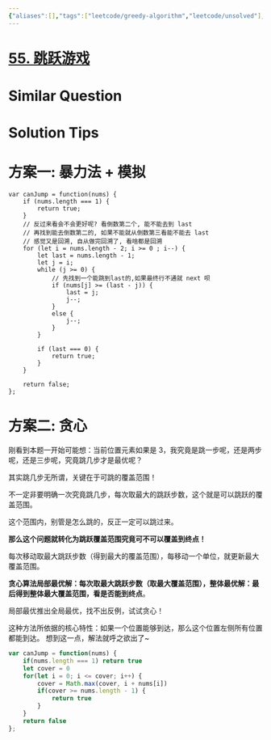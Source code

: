```yaml
---
{"aliases":[],"tags":["leetcode/greedy-algorithm","leetcode/unsolved"],"review-dates":[],"dg-publish":true,"difficulty":"medium","date-created":"2023-07-06-Thu, 8:10:20 pm","date-modified":"2023-07-06-Thu, 8:20:38 pm","permalink":"/programming/basic/leetcode/55. 跳跃游戏/","dgPassFrontmatter":true}
---
```



# [55. 跳跃游戏](https://leetcode.cn/problems/jump-game/)

# Similar Question

# Solution Tips

# 方案一: 暴力法 + 模拟

```JS
var canJump = function(nums) {
    if (nums.length === 1) {
        return true;
    }
    // 反过来看会不会更好呢? 看倒数第二个, 能不能去到 last
    // 再找到能去倒数第二的, 如果不能就从倒数第三看能不能去 last
    // 感觉又是回溯, 自从做完回溯了, 看啥都是回溯
    for (let i = nums.length - 2; i >= 0 ; i--) {
        let last = nums.length - 1;
        let j = i;
        while (j >= 0) {
            // 先找到一个能跳到last的,如果最终行不通就 next 呗
            if (nums[j] >= (last - j)) {
                last = j;
                j--;
            }
            else {
                j--;
            }
        }

        if (last === 0) {
            return true;
        }
    }

    return false;
};
```

# 方案二: 贪心

刚看到本题一开始可能想：当前位置元素如果是 3，我究竟是跳一步呢，还是两步呢，还是三步呢，究竟跳几步才是最优呢？

其实跳几步无所谓，关键在于可跳的覆盖范围！

不一定非要明确一次究竟跳几步，每次取最大的跳跃步数，这个就是可以跳跃的覆盖范围。

这个范围内，别管是怎么跳的，反正一定可以跳过来。

**那么这个问题就转化为跳跃覆盖范围究竟可不可以覆盖到终点！**

每次移动取最大跳跃步数（得到最大的覆盖范围），每移动一个单位，就更新最大覆盖范围。

**贪心算法局部最优解：每次取最大跳跃步数（取最大覆盖范围），整体最优解：最后得到整体最大覆盖范围，看是否能到终点**。

局部最优推出全局最优，找不出反例，试试贪心！

这种方法所依据的核心特性：如果一个位置能够到达，那么这个位置左侧所有位置都能到达。 想到这一点，解法就呼之欲出了~

```js
var canJump = function(nums) {
    if(nums.length === 1) return true
    let cover = 0
    for(let i = 0; i <= cover; i++) {
        cover = Math.max(cover, i + nums[i])
        if(cover >= nums.length - 1) {
            return true
        }
    }
    return false
};

```
